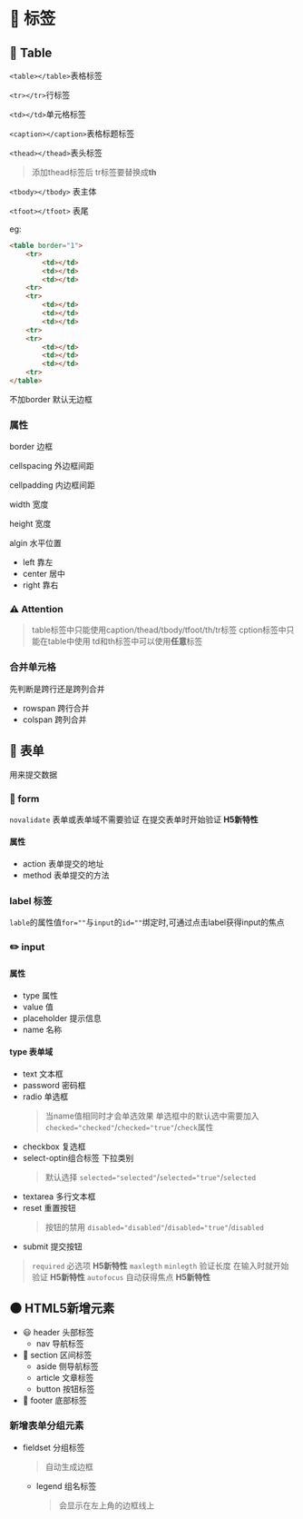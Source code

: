 # 🍂 标签

## 📑 Table

`<table></table>`表格标签

`<tr></tr>`行标签

`<td></td>`单元格标签

`<caption></caption>`表格标题标签

`<thead></thead>`表头标签
> 添加thead标签后 tr标签要替换成**th**

`<tbody></tbody>` 表主体

`<tfoot></tfoot>` 表尾

eg:

```html
<table border="1">
    <tr>
        <td></td>
        <td></td>
        <td></td>
    <tr>
    <tr>
        <td></td>
        <td></td>
        <td></td>
    <tr>
    <tr>
        <td></td>
        <td></td>
        <td></td>
    <tr>
</table>
```

不加border 默认无边框

### 属性

border 边框

cellspacing 外边框间距

cellpadding 内边框间距

width 宽度

height 宽度

algin 水平位置

- left 靠左
- center 居中
- right 靠右

### ⚠️ Attention

> table标签中只能使用caption/thead/tbody/tfoot/th/tr标签
> cption标签中只能在table中使用
> td和th标签中可以使用**任意**标签

### 合并单元格

先判断是跨行还是跨列合并

- rowspan 跨行合并
- colspan 跨列合并

## :newspaper: 表单

用来提交数据

### 🔰 form

`novalidate` 表单或表单域不需要验证 在提交表单时开始验证 **H5新特性**

#### 属性

- action 表单提交的地址
- method 表单提交的方法

### label 标签

`lable`的属性值`for=""`与`input`的`id=""`绑定时,可通过点击label获得input的焦点

### ✏️ input

#### 属性

- type 属性
- value 值
- placeholder 提示信息
- name 名称

#### type 表单域

- text 文本框
- password 密码框
- radio 单选框
  > 当name值相同时才会单选效果
  单选框中的默认选中需要加入`checked="checked"`/`checked="true"`/`check`属性
- checkbox 复选框
- select-optin组合标签 下拉类别
  > 默认选择 `selected="selected"`/`selected="true"`/`selected`
- textarea 多行文本框
- reset 重置按钮
  > 按钮的禁用 `disabled="disabled"`/`disabled="true"`/`disabled`
- submit 提交按钮

> `required` 必选项 **H5新特性**
> `maxlegth` `minlegth` 验证长度 在输入时就开始验证 **H5新特性**
> `autofocus` 自动获得焦点 **H5新特性**

## 🌑 HTML5新增元素

- 😃 header 头部标签
  - nav 导航标签
- 💪 section 区间标签
  - aside 侧导航标签
  - article 文章标签
  - button 按钮标签
- 🦶 footer 底部标签

### 新增表单分组元素

- fieldset 分组标签
  > 自动生成边框
  - legend 组名标签
    > 会显示在左上角的边框线上